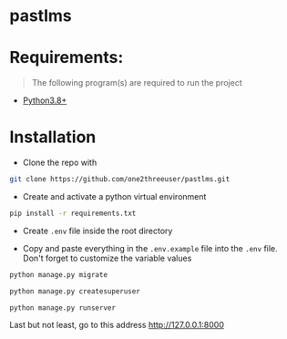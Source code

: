 # pastlms


# Requirements:

> The following program(s) are required to run the project

- [Python3.8+](https://www.python.org/downloads/)

# Installation

- Clone the repo with

```bash
git clone https://github.com/one2threeuser/pastlms.git
```

- Create and activate a python virtual environment

```bash
pip install -r requirements.txt
```

- Create `.env` file inside the root directory

- Copy and paste everything in the `.env.example` file into the `.env` file. Don't forget to customize the variable values

```bash
python manage.py migrate
```

```bash
python manage.py createsuperuser
```

```bash
python manage.py runserver
```

Last but not least, go to this address http://127.0.0.1:8000
